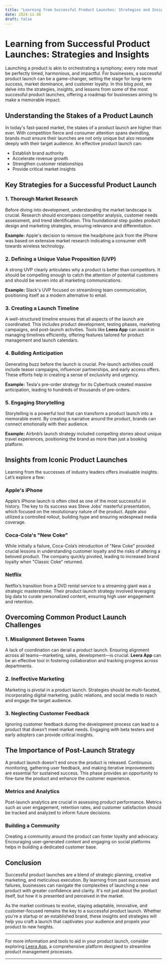 ```yaml
---
title: "Learning from Successful Product Launches: Strategies and Insights"
date: 2024-11-30
draft: false
---
```

# Learning from Successful Product Launches: Strategies and Insights

Launching a product is akin to orchestrating a symphony; every note must be perfectly timed, harmonious, and impactful. For businesses, a successful product launch can be a game-changer, setting the stage for long-term success, market dominance, and customer loyalty. In this blog post, we delve into the strategies, insights, and lessons from some of the most successful product launches, offering a roadmap for businesses aiming to make a memorable impact.

## Understanding the Stakes of a Product Launch

In today's fast-paced market, the stakes of a product launch are higher than ever. With competition fierce and consumer attention spans dwindling, brands must ensure their launches are not only unique but also resonate deeply with their target audience. An effective product launch can:

- Establish brand authority
- Accelerate revenue growth
- Strengthen customer relationships
- Provide critical market insights

## Key Strategies for a Successful Product Launch

### 1. Thorough Market Research

Before diving into development, understanding the market landscape is crucial. Research should encompass competitor analysis, customer needs assessment, and trend identification. This foundational step guides product design and marketing strategies, ensuring relevance and differentiation.

**Example:** Apple's decision to remove the headphone jack from the iPhone was based on extensive market research indicating a consumer shift towards wireless technology.

### 2. Defining a Unique Value Proposition (UVP)

A strong UVP clearly articulates why a product is better than competitors. It should be compelling enough to catch the attention of potential customers and should be woven into all marketing communications.

**Example:** Slack's UVP focused on streamlining team communication, positioning itself as a modern alternative to email.

### 3. Creating a Launch Timeline

A well-structured timeline ensures that all aspects of the launch are coordinated. This includes product development, testing phases, marketing campaigns, and post-launch activities. Tools like **Leera App** can assist in managing timelines efficiently, offering features tailored for product management and launch calendars.

### 4. Building Anticipation

Generating buzz before the launch is crucial. Pre-launch activities could include teaser campaigns, influencer partnerships, and early access offers. These efforts help in creating a sense of exclusivity and urgency.

**Example:** Tesla's pre-order strategy for its Cybertruck created massive anticipation, leading to hundreds of thousands of pre-orders.

### 5. Engaging Storytelling

Storytelling is a powerful tool that can transform a product launch into a memorable event. By creating a narrative around the product, brands can connect emotionally with their audience.

**Example:** Airbnb’s launch strategy included compelling stories about unique travel experiences, positioning the brand as more than just a booking platform.

## Insights from Iconic Product Launches

Learning from the successes of industry leaders offers invaluable insights. Let’s explore a few:

### Apple's iPhone

Apple’s iPhone launch is often cited as one of the most successful in history. The key to its success was Steve Jobs’ masterful presentation, which focused on the revolutionary nature of the product. Apple also utilized a controlled rollout, building hype and ensuring widespread media coverage.

### Coca-Cola's "New Coke"

While initially a failure, Coca-Cola’s introduction of "New Coke" provided crucial lessons in understanding customer loyalty and the risks of altering a beloved product. The company quickly pivoted, leading to increased brand loyalty when "Classic Coke" returned.

### Netflix

Netflix’s transition from a DVD rental service to a streaming giant was a strategic masterstroke. Their product launch strategy involved leveraging big data to curate personalized content, ensuring high user engagement and retention.

## Overcoming Common Product Launch Challenges

### 1. Misalignment Between Teams

A lack of coordination can derail a product launch. Ensuring alignment across all teams—marketing, sales, development—is crucial. **Leera App** can be an effective tool in fostering collaboration and tracking progress across departments.

### 2. Ineffective Marketing

Marketing is pivotal in a product launch. Strategies should be multi-faceted, incorporating digital marketing, public relations, and social media to reach and engage the target audience.

### 3. Neglecting Customer Feedback

Ignoring customer feedback during the development process can lead to a product that doesn't meet market needs. Engaging with beta testers and early adopters can provide critical insights.

## The Importance of Post-Launch Strategy

A product launch doesn't end once the product is released. Continuous monitoring, gathering user feedback, and making iterative improvements are essential for sustained success. This phase provides an opportunity to fine-tune the product and enhance the customer experience.

### Metrics and Analytics

Post-launch analytics are crucial in assessing product performance. Metrics such as user engagement, retention rates, and customer satisfaction should be tracked and analyzed to inform future decisions.

### Building a Community

Creating a community around the product can foster loyalty and advocacy. Encouraging user-generated content and engaging on social platforms helps in building a dedicated customer base.

## Conclusion

Successful product launches are a blend of strategic planning, creative marketing, and meticulous execution. By learning from past successes and failures, businesses can navigate the complexities of launching a new product with greater confidence and clarity. It's not just about the product itself, but how it is presented and perceived in the market.

As the market continues to evolve, staying adaptable, innovative, and customer-focused remains the key to a successful product launch. Whether you're a startup or an established brand, these insights and strategies will help you craft a launch that captivates your audience and propels your product to new heights.

---

For more information and tools to aid in your product launch, consider exploring [Leera App](https://leera.app), a comprehensive platform designed to streamline product management processes.

---